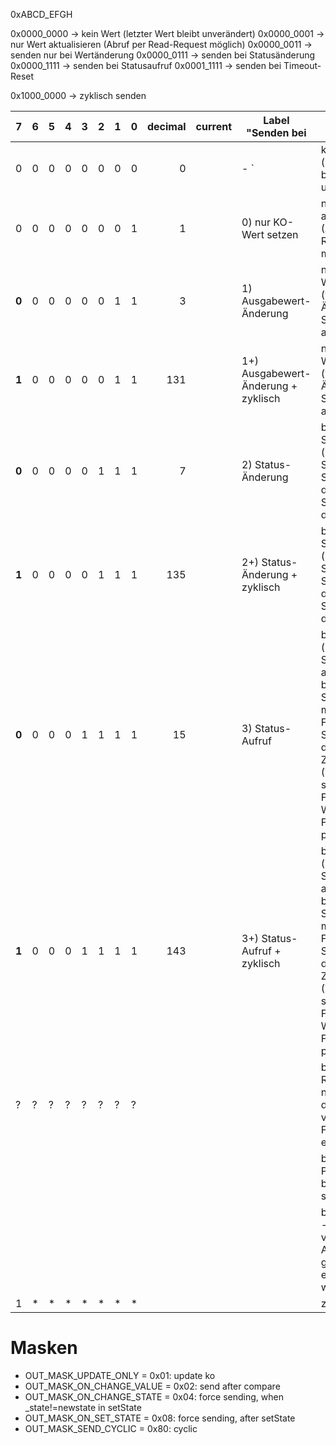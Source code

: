 
0xABCD_EFGH

0x0000_0000 -> kein Wert (letzter Wert bleibt unverändert)
0x0000_0001 -> nur Wert aktualisieren  (Abruf per Read-Request möglich)
0x0000_0011 -> senden nur bei Wertänderung
0x0000_0111 -> senden bei Statusänderung
0x0000_1111 -> senden bei Statusaufruf
0x0001_1111 -> senden bei Timeout-Reset

0x1000_0000 -> zyklisch senden



| 7     | 6 | 5 | 4 | 3 | 2 | 1 | 0 | decimal | current | Label "Senden bei                   | Beschreibung                                                                                                                                                                                                          |
|-------|---|---|---|---|---|---|---|--------:|---------|-------------------------------------|-----------------------------------------------------------------------------------------------------------------------------------------------------------------------------------------------------------------------|
| 0     | 0 | 0 | 0 | 0 | 0 | 0 | 0 |       0 |         | - `                                 | kein Wert (letzter Wert bleibt unverändert)                                                                                                                                                                           |
| 0     | 0 | 0 | 0 | 0 | 0 | 0 | 1 |       1 |         | 0) nur KO-Wert setzen               | nur Wert aktualisieren  (Abruf per Read-Request möglich)                                                                                                                                                              |
| **0** | 0 | 0 | 0 | 0 | 0 | 1 | 1 |       3 |         | 1) Ausgabewert-Änderung             | nur bei Wertänderung <br>(wird nur bei Änderung von Status auftreten)                                                                                                                                                 |
| **1** | 0 | 0 | 0 | 0 | 0 | 1 | 1 |     131 |         | 1+) Ausgabewert-Änderung + zyklisch | nur bei Wertänderung <br>(wird nur bei Änderung von Status auftreten)                                                                                                                                                 |
| **0** | 0 | 0 | 0 | 0 | 1 | 1 | 1 |       7 |         | 2) Status-Änderung                  | bei Statusänderung (z.B. beim Starten, durch Symboleingabe, durch Statuseingabe, durch Timeout)                                                                                                                       |
| **1** | 0 | 0 | 0 | 0 | 1 | 1 | 1 |     135 |         | 2+) Status-Änderung + zyklisch      | bei Statusänderung (z.B. beim Starten, durch Symboleingabe, durch Statuseingabe, durch Timeout)                                                                                                                       |
| **0** | 0 | 0 | 0 | 1 | 1 | 1 | 1 |      15 |         | 3) Status-Aufruf                    | bei Statusaufruf (bei Statusänderung, aber z.B. auch bei Symboleingabe mit identischem Folgezustand, Statuseingabe des aktuellen Zustands, (Timeout mit selbem Folgezustand));<br>Was soll beim Fortsetzen passieren? |
| **1** | 0 | 0 | 0 | 1 | 1 | 1 | 1 |     143 |         | 3+) Status-Aufruf + zyklisch        | bei Statusaufruf (bei Statusänderung, aber z.B. auch bei Symboleingabe mit identischem Folgezustand, Statuseingabe des aktuellen Zustands, (Timeout mit selbem Folgezustand));<br>Was soll beim Fortsetzen passieren? |
| ?     | ? | ? | ? | ? | ? | ? | ? |         |         |                                     | bei Timeout-Reset - nicht nötig, kann durch Setzen von Folgezustand erreicht werden                                                                                                                                   |
|       |   |   |   |   |   |   |   |         |         |                                     | beim Pausenaufruf - bei Pause eher seltsam                                                                                                                                                                            |
|       |   |   |   |   |   |   |   |         |         |                                     | bei Fortsetzung - Abgrenzung von Status-Aufruf; sollte global eingestellt werden                                                                                                                                      |
| 1     | * | * | * | * | * | * | * |         |         |                                     | zyklisch                                                                                                                                                                                                              |

# Masken
* OUT_MASK_UPDATE_ONLY       = 0x01: update ko 
* OUT_MASK_ON_CHANGE_VALUE   = 0x02: send after compare
* OUT_MASK_ON_CHANGE_STATE   = 0x04: force sending, when _state!=newstate in setState
* OUT_MASK_ON_SET_STATE      = 0x08: force sending, after setState
* OUT_MASK_SEND_CYCLIC       = 0x80: cyclic